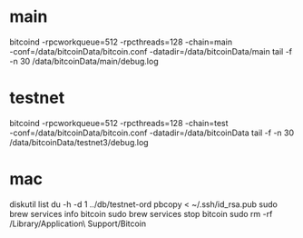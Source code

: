 # main
bitcoind -rpcworkqueue=512 -rpcthreads=128 -chain=main \
-conf=/data/bitcoinData/bitcoin.conf -datadir=/data/bitcoinData/main
tail -f -n 30 /data/bitcoinData/main/debug.log

# testnet
bitcoind -rpcworkqueue=512 -rpcthreads=128 -chain=test \
-conf=/data/bitcoinData/bitcoin.conf -datadir=/data/bitcoinData
tail -f -n 30 /data/bitcoinData/testnet3/debug.log


# mac
diskutil list
du -h -d 1 ../db/testnet-ord
pbcopy < ~/.ssh/id_rsa.pub
sudo brew services info bitcoin
sudo brew services stop bitcoin
sudo rm -rf  /Library/Application\ Support/Bitcoin
